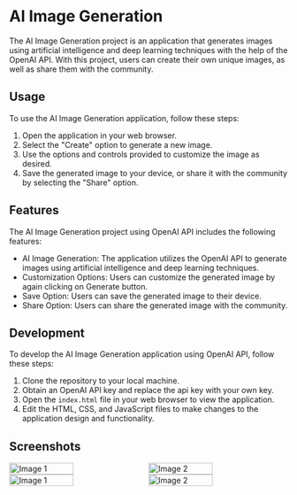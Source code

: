 # AI Image Generation 
The AI Image Generation project is an application that generates images using artificial intelligence and deep learning techniques with the help of the OpenAI API. With this project, users can create their own unique images, as well as share them with the community.
## Usage
To use the AI Image Generation application, follow these steps:

1. Open the application in your web browser.
2. Select the "Create" option to generate a new image.
3. Use the options and controls provided to customize the image as desired.
4. Save the generated image to your device, or share it with the community by selecting the "Share" option.

## Features
The AI Image Generation project using OpenAI API includes the following features:

* AI Image Generation: The application utilizes the OpenAI API to generate images using artificial intelligence and deep learning techniques.
* Customization Options: Users can customize the generated image by again clicking on Generate button.
* Save Option: Users can save the generated image to their device.
* Share Option: Users can share the generated image with the community.

## Development
To develop the AI Image Generation application using OpenAI API, follow these steps:

1. Clone the repository to your local machine.
2. Obtain an OpenAI API key and replace the api key with your own key.
3. Open the `index.html` file in your web browser to view the application.
4. Edit the HTML, CSS, and JavaScript files to make changes to the application design and functionality.

## Screenshots
<div style="display: flex;">
  <img src="https://user-images.githubusercontent.com/105808552/227780343-bb8245bc-a0f5-49b6-b276-1ff4ff348b74.png" alt="Image 1" style="width: 48%;">
  <img src="https://user-images.githubusercontent.com/105808552/227780337-b96c57f1-87a5-4964-87a0-d0d39ad54178.png" alt="Image 2" style="width: 48%; margin-left:10px;">
</div>

<div style="display: flex;">
  <img src="https://user-images.githubusercontent.com/105808552/227780333-5abc370e-8076-45b0-a611-cc2c797ccd7b.png" alt="Image 1" style="width: 48%;">
  <img src="https://user-images.githubusercontent.com/105808552/227780346-9a82d04b-cfc4-41b8-aa42-e9cbc341fc88.png" alt="Image 2" style="width: 48%; margin-left:10px;">
</div>
